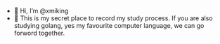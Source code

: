 - 👋 Hi, I’m @xmiking
- 🌱 This is my secret place to record my study process.
     If you are also studying golang, yes my favourite computer language, we can go forword together.

<!---
xmiking/xmiking is a ✨ special ✨ repository because its `README.md` (this file) appears on your GitHub profile.
You can click the Preview link to take a look at your changes.
--->

